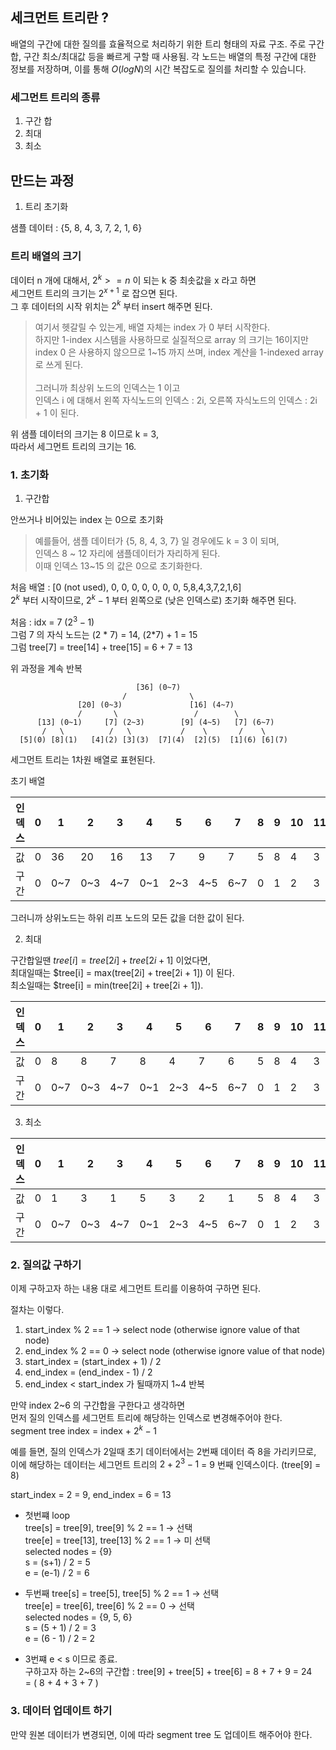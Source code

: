 
## 세크먼트 트리란 ?

배열의 구간에 대한 질의를 효율적으로 처리하기 위한 트리 형태의 자료 구조. 
주로 구간 합, 구간 최소/최대값 등을 빠르게 구할 때 사용됨.
각 노드는 배열의 특정 구간에 대한 정보를 저장하며, 이를 통해 $O(log N)$의 시간 복잡도로 질의를 처리할 수 있습니다.

### 세그먼트 트리의 종류 

1. 구간 합
2. 최대
3. 최소

## 만드는 과정

1. 트리 초기화

샘플 데이터 : {5, 8, 4, 3, 7, 2, 1, 6}

### 트리 배열의 크기

데이터 n 개에 대해서, $2^k >= n$ 이 되는 k 중 최솟값을 x 라고 하면 <br>
세그먼트 트리의 크기는 $2^{x+1}$ 로 잡으면 된다. <br>
그 후 데이터의 시작 위치는 $2^{k}$ 부터 insert 해주면 된다.

> 여기서 헷갈릴 수 있는게, 배열 자체는 index 가 0 부터 시작한다. <br>
하지만 1-index 시스템을 사용하므로 실질적으로 array 의 크기는 16이지만 <br>
index 0 은 사용하지 않으므로 1~15 까지 쓰며, index 계산을 1-indexed array 로 쓰게 된다. <br><br>
그러니까 최상위 노드의 인덱스는 1 이고 <br>
인덱스 i 에 대해서 왼쪽 자식노드의 인덱스 : 2i, 오른쪽 자식노드의 인덱스 : 2i + 1 이 된다.

위 샘플 데이터의 크기는 8 이므로 k = 3, <br>
따라서 세그먼트 트리의 크기는 16.

### 1. 초기화

1. 구간합

안쓰거나 비어있는 index 는 0으로 초기화
> 예를들어, 샘플 데이터가 {5, 8, 4, 3, 7} 일 경우에도 k = 3 이 되며, <br>
인덱스 8 ~ 12 자리에 샘플데이터가 자리하게 된다. <br>
이때 인덱스 13~15 의 값은 0으로 초기화한다.

처음 배열 : [0 (not used), 0, 0, 0, 0, 0, 0, 0, 5,8,4,3,7,2,1,6] <br>
$2^k$ 부터 시작이므로, $2^{k}-1$ 부터 왼쪽으로 (낮은 인덱스로) 초기화 해주면 된다.

처음 : idx = 7 ($2^{3}-1$) <br>
그럼 7 의 자식 노드는 (2 * 7) = 14, (2*7) + 1 = 15 <br>
그럼 tree[7] = tree[14] + tree[15] = 6 + 7 = 13

위 과정을 계속 반복

```
                            [36] (0~7)
                         /              \
               [20] (0~3)               [16] (4~7)
               /       \                 /        \
      [13] (0~1)     [7] (2~3)        [9] (4~5)   [7] (6~7)
       /   \          /   \           /    \       /    \
  [5](0) [8](1)   [4](2) [3](3)  [7](4)  [2](5)  [1](6) [6](7)
```

세그먼트 트리는 1차원 배열로 표현된다.

초기 배열


| 인덱스 | 0 | 1   | 2   | 3   | 4   | 5   | 6   | 7   | 8   | 9   | 10  | 11  | 12  | 13  | 14  | 15 |
| -----| -----|-----|-----|-----|-----|-----|-----|-----|-----|-----|-----|-----|-----|-----| -----| -----|
| 값   | 0 |36  | 20  | 16  | 13  | 7   | 9   | 7   | 5   | 8   | 4   | 3   | 7   | 2   | 1   | 6   |
| 구간  | 0 | 0~7 | 0~3 | 4~7 | 0~1 | 2~3 | 4~5 | 6~7 | 0   | 1   | 2   | 3   | 4   | 5   | 6   | 7   |

그러니까 상위노드는 하위 리프 노드의 모든 값을 더한 값이 된다.

2. 최대

구간합일땐 $tree[i] = tree[2i] + tree[2i +1]$ 이었다면, <br>
최대일때는 $tree[i] = max(tree[2i] + tree[2i + 1]) 이 된다. <br>
최소일때는 $tree[i] = min(tree[2i] + tree[2i + 1]).

| 인덱스 | 0 | 1   | 2   | 3   | 4   | 5   | 6   | 7   | 8   | 9   | 10  | 11  | 12  | 13  | 14  | 15 |
| -----| -----|-----|-----|-----|-----|-----|-----|-----|-----|-----|-----|-----|-----|-----| -----| -----|
| 값   | 0 | 8  | 8  | 7  | 8  | 4   | 7   | 6   | 5   | 8   | 4   | 3   | 7   | 2   | 1   | 6   |
| 구간  | 0 | 0~7 | 0~3 | 4~7 | 0~1 | 2~3 | 4~5 | 6~7 | 0   | 1   | 2   | 3   | 4   | 5   | 6   | 7   |


3. 최소

| 인덱스 | 0 | 1   | 2   | 3   | 4   | 5   | 6   | 7   | 8   | 9   | 10  | 11  | 12  | 13  | 14  | 15 |
| -----| -----|-----|-----|-----|-----|-----|-----|-----|-----|-----|-----|-----|-----|-----| -----| -----|
| 값   | 0 | 1  | 3  | 1  | 5  | 3   | 2   | 1   | 5   | 8   | 4   | 3   | 7   | 2   | 1   | 6   |
| 구간  | 0 | 0~7 | 0~3 | 4~7 | 0~1 | 2~3 | 4~5 | 6~7 | 0   | 1   | 2   | 3   | 4   | 5   | 6   | 7   |


### 2. 질의값 구하기

이제 구하고자 하는 내용 대로 세그먼트 트리를 이용하여 구하면 된다.

절차는 이렇다.

1. start_index % 2 == 1 -> select node (otherwise ignore value of that node)
2. end_index % 2 == 0 -> select node (otherwise ignore value of that node)
3. start_index = (start_index + 1) / 2
4. end_index = (end_index - 1) / 2
5. end_index < start_index 가 될때까지 1~4 반복

만약 index 2~6 의 구간합을 구한다고 생각하면 <br>
먼저 질의 인덱스를 세그먼트 트리에 해당하는 인덱스로 변경해주어야 한다. <br>
segment tree index = index + $2^{k} - 1$

예를 들면, 질의 인덱스가 2일때 초기 데이터에서는 2번째 데이터 즉 8을 가리키므로, <br>
이에 해당하는 데이터는 세그먼트 트리의 $2 + 2^{3} - 1$ = 9 번째 인덱스이다. (tree[9] = 8)

start_index = 2 = 9, end_index = 6 = 13

- 첫번쨰 loop <br>
tree[s] = tree[9], tree[9] % 2 == 1 -> 선택 <br>
tree[e] = tree[13], tree[13] % 2 == 1 -> 미 선택 <br>
selected nodes = {9} <br>
s = (s+1) / 2 = 5 <br>
e = (e-1) / 2 = 6 <br>

- 두번째
tree[s] = tree[5], tree[5] % 2 == 1 -> 선택 <br>
tree[e] = tree[6], tree[6] % 2 == 0 -> 선택 <br>
selected nodes = {9, 5, 6} <br>
s = (5 + 1) / 2 = 3 <br>
e = (6 - 1) / 2 = 2  <br>

- 3번쨰
e < s 이므로 종료. <br>
구하고자 하는 2~6의 구간합 : tree[9] + tree[5] + tree[6] = 8 + 7 + 9 = 24 <br>
= ( 8 + 4 + 3 + 7 )
 


### 3. 데이터 업데이트 하기

만약 원본 데이터가 변경되면, 이에 따라 segment tree 도 업데이트 해주어야 한다.


